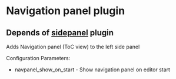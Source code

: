 # Navigation panel plugin
## Depends of [sidepanel](../sidepanel) plugin

Adds Navigation panel (ToC view) to the left side panel

Configuration Parameters:
* navpanel_show_on_start - Show navigation panel on editor start
